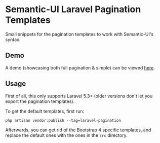 # Semantic-UI Laravel Pagination Templates

Small snippets for the pagination templates to work with Semantic-UI's syntax.

## Demo

A demo (showcasing both full pagination & simple) can be viewed [here](https://pagination.melkhior.me).

## Usage

First of all, this only supports Laravel 5.3+ (older versions don't let you export the pagination templates).

To get the default templates, first run:

`php artisan vendor:publish --tag=laravel-pagination`

Afterwards, you can get rid of the Bootstrap 4 specific templates, and replace the default ones with the ones in the `src` directory.

